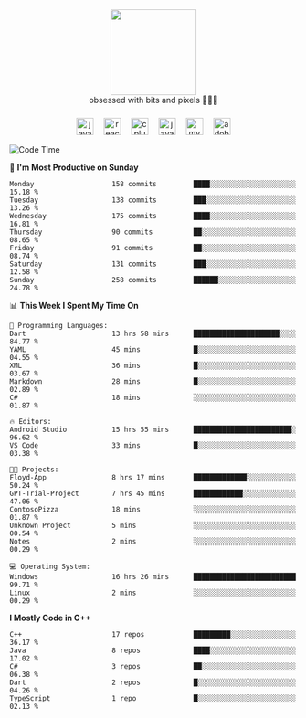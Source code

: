 


  <div align="center">
    
   <img src = "https://i.postimg.cc/W1R4TF4j/d6kpuve-c97567cf-518b-4b86-a271-5c89d88d22f7.gif"  width=150px height=150px />
 </div>

<div align="center">
  obsessed with bits and pixels 🧑‍💻🎨
</div>

  ###
<div align="center">
 <img src="https://cdn.jsdelivr.net/gh/devicons/devicon/icons/javascript/javascript-original.svg" height="30" alt="javascript logo"  />
  <img width="10" />
  <img src="https://cdn.jsdelivr.net/gh/devicons/devicon/icons/react/react-original.svg" height="30" alt="react logo"  />
  <img width="10" />
   <!--<img src="https://cdn.jsdelivr.net/gh/devicons/devicon/icons/nodejs/nodejs-original.svg" height="30" alt="nodejs logo"  />
  <img width="10" />
 <img src="https://cdn.jsdelivr.net/gh/devicons/devicon/icons/flutter/flutter-original.svg" height="30" alt="flutter logo"  />
 <img width="10" />-->
  <img src="https://cdn.jsdelivr.net/gh/devicons/devicon/icons/cplusplus/cplusplus-original.svg" height="30" alt="cpluplus logo"  />
  <img width="10" />
  <img src="https://cdn.jsdelivr.net/gh/devicons/devicon/icons/java/java-original.svg" height="30" alt="java logo"  />
  <img width="10" />
  <img src="https://skillicons.dev/icons?i=mysql" height="30" alt="mysql logo"  />
  <img width="10" />
  <img src="https://skillicons.dev/icons?i=pr" height="30" alt="adobepremierepro logo"  />
</div>

<!--START_SECTION:waka-->
![Code Time](http://img.shields.io/badge/Code%20Time-269%20hrs%2059%20mins-blue)

📅 **I'm Most Productive on Sunday** 

```text
Monday                   158 commits         ████░░░░░░░░░░░░░░░░░░░░░   15.18 % 
Tuesday                  138 commits         ███░░░░░░░░░░░░░░░░░░░░░░   13.26 % 
Wednesday                175 commits         ████░░░░░░░░░░░░░░░░░░░░░   16.81 % 
Thursday                 90 commits          ██░░░░░░░░░░░░░░░░░░░░░░░   08.65 % 
Friday                   91 commits          ██░░░░░░░░░░░░░░░░░░░░░░░   08.74 % 
Saturday                 131 commits         ███░░░░░░░░░░░░░░░░░░░░░░   12.58 % 
Sunday                   258 commits         ██████░░░░░░░░░░░░░░░░░░░   24.78 % 
```


📊 **This Week I Spent My Time On** 

```text
💬 Programming Languages: 
Dart                     13 hrs 58 mins      █████████████████████░░░░   84.77 % 
YAML                     45 mins             █░░░░░░░░░░░░░░░░░░░░░░░░   04.55 % 
XML                      36 mins             █░░░░░░░░░░░░░░░░░░░░░░░░   03.67 % 
Markdown                 28 mins             █░░░░░░░░░░░░░░░░░░░░░░░░   02.89 % 
C#                       18 mins             ░░░░░░░░░░░░░░░░░░░░░░░░░   01.87 % 

🔥 Editors: 
Android Studio           15 hrs 55 mins      ████████████████████████░   96.62 % 
VS Code                  33 mins             █░░░░░░░░░░░░░░░░░░░░░░░░   03.38 % 

🐱‍💻 Projects: 
Floyd-App                8 hrs 17 mins       █████████████░░░░░░░░░░░░   50.24 % 
GPT-Trial-Project        7 hrs 45 mins       ████████████░░░░░░░░░░░░░   47.06 % 
ContosoPizza             18 mins             ░░░░░░░░░░░░░░░░░░░░░░░░░   01.87 % 
Unknown Project          5 mins              ░░░░░░░░░░░░░░░░░░░░░░░░░   00.54 % 
Notes                    2 mins              ░░░░░░░░░░░░░░░░░░░░░░░░░   00.29 % 

💻 Operating System: 
Windows                  16 hrs 26 mins      █████████████████████████   99.71 % 
Linux                    2 mins              ░░░░░░░░░░░░░░░░░░░░░░░░░   00.29 % 
```

**I Mostly Code in C++** 

```text
C++                      17 repos            █████████░░░░░░░░░░░░░░░░   36.17 % 
Java                     8 repos             ████░░░░░░░░░░░░░░░░░░░░░   17.02 % 
C#                       3 repos             ██░░░░░░░░░░░░░░░░░░░░░░░   06.38 % 
Dart                     2 repos             █░░░░░░░░░░░░░░░░░░░░░░░░   04.26 % 
TypeScript               1 repo              █░░░░░░░░░░░░░░░░░░░░░░░░   02.13 % 
```




<!--END_SECTION:waka-->
